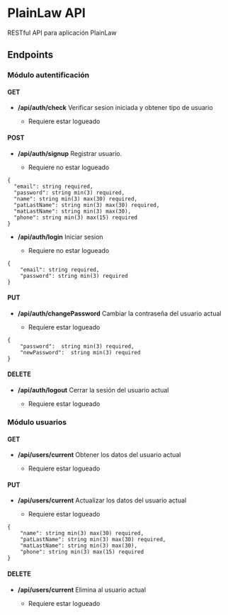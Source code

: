 # PlainLaw API
RESTful API para aplicación PlainLaw

## Endpoints

### Módulo autentificación

#### GET
- **/api/auth/check** Verificar sesion iniciada y obtener tipo de usuario

  - Requiere estar logueado

#### POST
- **/api/auth/signup** Registrar usuario.

  - Requiere no estar logueado

```
{
  "email": string required,
  "password": string min(3) required,
  "name": string min(3) max(30) required,
  "patLastName": string min(3) max(30) required,
  "matLastName": string min(3) max(30),
  "phone": string min(3) max(15) required
}
```

- **/api/auth/login** Iniciar sesion

  - Requiere no estar logueado
```
{
    "email": string required,
    "password": string min(3) required
}
```

#### PUT
- **/api/auth/changePassword** Cambiar la contraseña del usuario actual

  - Requiere estar logueado
```
{
    "password":  string min(3) required,
    "newPassword":  string min(3) required
}
```

#### DELETE
- **/api/auth/logout** Cerrar la sesión del usuario actual

  - Requiere estar logueado

### Módulo usuarios

#### GET

- **/api/users/current** Obtener los datos del usuario actual

  - Requiere estar logueado


#### PUT
- **/api/users/current** Actualizar los datos del usuario actual

  - Requiere estar logueado
```
{
    "name": string min(3) max(30) required,
    "patLastName": string min(3) max(30) required,
    "matLastName": string min(3) max(30),
    "phone": string min(3) max(15) required
}
```

#### DELETE
- **/api/users/current** Elimina al usuario actual

  - Requiere estar logueado
